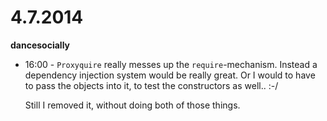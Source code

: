 # 4.7.2014

**dancesocially**

- 16:00 - `Proxyquire` really messes up the `require`-mechanism. Instead a dependency injection system would be really great. Or I would to have to pass the objects into it, to test the constructors as well.. :-/

    Still I removed it, without doing both of those things.
